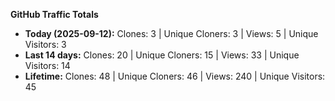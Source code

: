 
**GitHub Traffic Totals**

- **Today (2025-09-12):** Clones: 3 | Unique Cloners: 3 | Views: 5 | Unique Visitors: 3
- **Last 14 days:** Clones: 20 | Unique Cloners: 15 | Views: 33 | Unique Visitors: 14
- **Lifetime:** Clones: 48 | Unique Cloners: 46 | Views: 240 | Unique Visitors: 45
